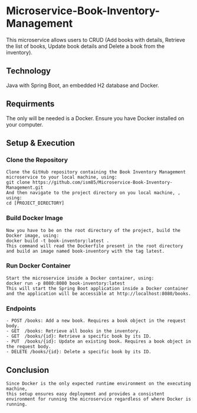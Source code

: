 # Microservice-Book-Inventory-Management
This microservice allows users to CRUD (Add books with details, Retrieve the list of books, Update book details and Delete a book from the inventory).

## Technology
Java with Spring Boot, an embedded H2 database and Docker.

## Requirments
The only will be needed is a Docker. Ensure you have Docker installed on your computer.

## Setup & Execution

### Clone the Repository
    Clone the GitHub repository containing the Book Inventory Management microservice to your local machine, using:
    git clone https://github.com/ism85/Microservice-Book-Inventory-Management.git
    And then navigate to the project directory on you local machine, , using:
    cd [PROJECT_DIRECTORY]

### Build Docker Image
    Now you have to be on the root directory of the project, build the Docker image, using:
    docker build -t book-inventory:latest .
    This command will read the Dockerfile present in the root directory and build an image named book-inventory with the tag latest.

### Run Docker Container
    Start the microservice inside a Docker container, using:
    docker run -p 8080:8080 book-inventory:latest
    This will start the Spring Boot application inside a Docker container and the application will be accessible at http://localhost:8080/books.

### Endpoints
    - POST /books: Add a new book. Requires a book object in the request body.
    - GET  /books: Retrieve all books in the inventory.
    - GET  /books/{id}: Retrieve a specific book by its ID.
    - PUT  /books/{id}: Update an existing book. Requires a book object in the request body.
    - DELETE /books/{id}: Delete a specific book by its ID.

## Conclusion

    Since Docker is the only expected runtime environment on the executing machine, 
    this setup ensures easy deployment and provides a consistent environment for running the microservice regardless of where Docker is running.
    






   
